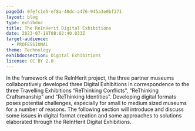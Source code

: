 ```yaml
---
pageId: 0fefc1e5-ef8a-48dc-a476-945a3e0bf371
layout: blog
type: exhibdoc
title: The ReInHerit Digital Exhibitions
date: 2023-07-19T08:02:40.033Z
target-audience:
  - PROFESSIONAL
theme: Technology
exhibdocsection: Digital Exhibitions
license: CC BY 2.0
---
```

In the framework of the ReInHerit project, the three partner museums collaboratively developed three Digital Exhibitions in correspondence to the three Travelling Exhibitions “ReThinking Conflicts”, “ReThinking Craftsmanship” and “ReThinking Identities”. Developing digital formats poses potential challenges, especially for small to medium sized museums for a number of reasons. The following section will introduce and discuss some issues in digital format creation and some approaches to solutions elaborated through the ReInHerit Digital Exhibitions.